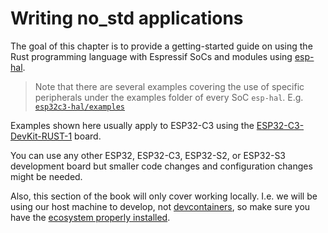 # Writing no_std applications

The goal of this chapter is to provide a getting-started guide on using the Rust programming language with Espressif SoCs and modules using [esp-hal].

> Note that there are several examples covering the use of specific peripherals under the examples folder of every SoC `esp-hal`. E.g. [`esp32c3-hal/examples`]

Examples shown here usually apply to ESP32-C3 using the [ESP32-C3-DevKit-RUST-1] board.

You can use any other ESP32, ESP32-C3, ESP32-S2, or ESP32-S3 development board but smaller code changes and configuration changes might be needed.

Also, this section of the book will only cover working locally. I.e. we will be using our host machine to develop, not [devcontainers], so make sure you have the [ecosystem properly installed].

[esp-hal]: https://github.com/esp-rs/esp-hal
[ESP32-C3-DevKit-RUST-1]: https://github.com/esp-rs/esp-rust-board
[`esp32c3-hal/examples`]: https://github.com/esp-rs/esp-hal/tree/main/esp32c3-hal/examples
[devcontainers]: ../generate-project-from-template.md#using-dev-containers-in-the-templates
[ecosystem properly installed]: ../../installation/index.md
